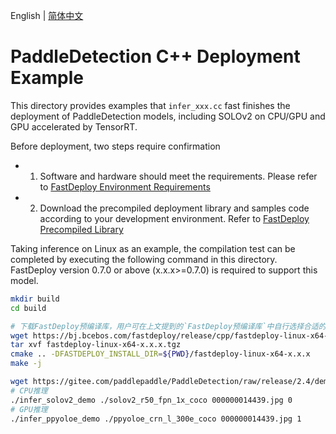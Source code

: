 English | [简体中文](README_CN.md)
# PaddleDetection C++ Deployment Example

This directory provides examples that `infer_xxx.cc` fast finishes the deployment of PaddleDetection models, including SOLOv2 on CPU/GPU and GPU accelerated by TensorRT.

Before deployment, two steps require confirmation

- 1. Software and hardware should meet the requirements. Please refer to [FastDeploy Environment Requirements](../../../../../../docs/en/build_and_install/download_prebuilt_libraries.md)
- 2. Download the precompiled deployment library and samples code according to your development environment. Refer to [FastDeploy Precompiled Library](../../../../../../docs/en/build_and_install/download_prebuilt_libraries.md)

Taking inference on Linux as an example, the compilation test can be completed by executing the following command in this directory. FastDeploy version 0.7.0 or above (x.x.x>=0.7.0) is required to support this model.

```bash
mkdir build
cd build

# 下载FastDeploy预编译库，用户可在上文提到的`FastDeploy预编译库`中自行选择合适的版本使用
wget https://bj.bcebos.com/fastdeploy/release/cpp/fastdeploy-linux-x64-x.x.x.tgz
tar xvf fastdeploy-linux-x64-x.x.x.tgz
cmake .. -DFASTDEPLOY_INSTALL_DIR=${PWD}/fastdeploy-linux-x64-x.x.x
make -j

wget https://gitee.com/paddlepaddle/PaddleDetection/raw/release/2.4/demo/000000014439.jpg
# CPU推理
./infer_solov2_demo ./solov2_r50_fpn_1x_coco 000000014439.jpg 0
# GPU推理
./infer_ppyoloe_demo ./ppyoloe_crn_l_300e_coco 000000014439.jpg 1
```
